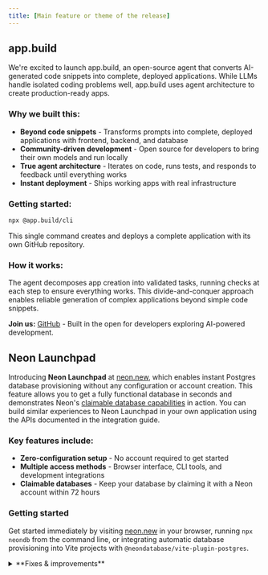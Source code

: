 ```yaml
---
title: [Main feature or theme of the release]
---
```


## app.build

We're excited to launch app.build, an open-source agent that converts AI-generated code snippets into complete, deployed applications. While LLMs handle isolated coding problems well, app.build uses agent architecture to create production-ready apps.

### Why we built this:

- **Beyond code snippets** - Transforms prompts into complete, deployed applications with frontend, backend, and database
- **Community-driven development** - Open source for developers to bring their own models and run locally
- **True agent architecture** - Iterates on code, runs tests, and responds to feedback until everything works
- **Instant deployment** - Ships working apps with real infrastructure

### Getting started:

```bash
npx @app.build/cli
```

This single command creates and deploys a complete application with its own GitHub repository.

### How it works:

The agent decomposes app creation into validated tasks, running checks at each step to ensure everything works. This divide-and-conquer approach enables reliable generation of complex applications beyond simple code snippets.

**Join us:** [GitHub](https://github.com/appdotbuild) - Built in the open for developers exploring AI-powered development.

## Neon Launchpad

Introducing **Neon Launchpad** at [neon.new](https://neon.new), which enables instant Postgres database provisioning without any configuration or account creation. This feature allows you to get a fully functional database in seconds and demonstrates Neon's [claimable database capabilities](https://neon.com/docs/workflows/claimable-database-integration) in action. You can build similar experiences to Neon Launchpad in your own application using the APIs documented in the integration guide.

### Key features include:

- **Zero-configuration setup** - No account required to get started
- **Multiple access methods** - Browser interface, CLI tools, and development integrations
- **Claimable databases** - Keep your database by claiming it with a Neon account within 72 hours

### Getting started

Get started immediately by visiting [neon.new](https://neon.new) in your browser, running `npx neondb` from the command line, or integrating automatic database provisioning into Vite projects with `@neondatabase/vite-plugin-postgres`.

<details>

<summary>**Fixes & improvements**</summary>

- **Neon Console**

  - [Improvement 1]
  - [Improvement 2]

- **Neon API**

  [API improvements]

- **Neon CLI**

  [CLI improvements]

- **Drizzle Studio update**

  For details about the latest Drizzle Studio updates, see the [Neon Drizzle Studio Integration Changelog](https://github.com/neondatabase/neon-drizzle-studio-changelog/blob/main/CHANGELOG.md).

</details>
